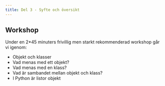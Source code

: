 ```yaml
---
title: Del 3 - Syfte och översikt
---
```



## Workshop

Under en 2*45 minuters frivillig men starkt rekommenderad workshop går vi igenom:

- Objekt och klasser
- Vad menas med ett objekt?
- Vad menas med en klass?
- Vad är sambandet mellan objekt och klass?
- I Python är listor objekt
